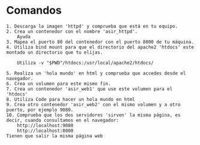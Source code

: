 # Comandos


    1. Descarga la imagen 'httpd' y comprueba que está en tu equipo.
    2. Crea un contenedor con el nombre 'asir_httpd'.
        Ayuda
    3. Mapea el puerto 80 del contenedor con el puerto 8000 de tu máquina.
    4. Utiliza bind mount para que el directorio del apache2 'htdocs' este montado un directorio que tu elijas.

        Utiliza -v "$PWD"/htdocs:/usr/local/apache2/htdocs/

    5. Realiza un 'hola mundo' en html y comprueba que accedes desde el navegador.
    6. Crea un volumen para este mismo fin.
    7. Crea un contenedor 'asir_web1' que use este volumen para el 'htdocs'
    8. Utiliza Code para hacer un hola mundo en html
    9. Crea otro contenedor 'asir_web2' con el mismo volumen y a otro puerto, por ejemplo 9080.
    10. Comprueba que los dos servidores 'sirven' la misma página, es decir, cuando consultamos en el navegador:
        http://localhost:9080 
        http://localhost:8000
    Tienen que salir la misma página web
